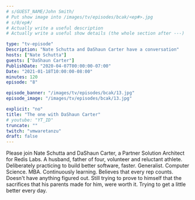 ```yaml
---
# s/GUEST_NAME/John Smith/
# Put show image into /images/tv/episodes/bcak/<ep#>.jpg
# s/0/ep#/
# Actually write a useful description
# Actually write a useful show details (the whole section after ---)

type: "tv-episode"
Description: "Nate Schutta and DaShaun Carter have a conversation"
hosts: ["Nate Schutta"]
guests: ["DaShaun Carter"]
PublishDate: "2020-04-07T00:00:00-07:00"
Date: "2021-01-18T10:00:00-08:00"
minutes: 120
episode: "8"

episode_banner: "/images/tv/episodes/bcak/13.jpg"
episode_image: "/images/tv/episodes/bcak/13.jpg"

explicit: "no"
title: "The one with DaShaun Carter"
# youtube: "YT_ID"
truncate: ""
twitch: "vmwaretanzu"
draft: false
---
```


Please join Nate Schutta and DaShaun Carter, a Partner Solution Architect for Redis Labs. A husband, father of four, volunteer and reluctant athlete. Deliberately practicing to build better software, faster. Generalist. Computer Science. MBA. Continuously learning. Believes that every rep counts. Doesn't have anything figured out. Still trying to prove to himself that the sacrifices that his parents made for him, were worth it. Trying to get a little better every day.
